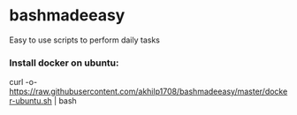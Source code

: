 # bashmadeeasy
Easy to use scripts to perform daily tasks

### Install docker on ubuntu:
curl -o- https://raw.githubusercontent.com/akhilp1708/bashmadeeasy/master/docker-ubuntu.sh | bash
